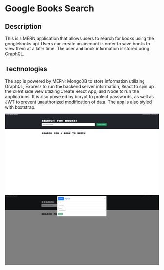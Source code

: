 # Google Books Search

## Description

This is a MERN application that allows users to search for books using the googlebooks api. Users can create an account in order to save books to view them at a later time. The user and book information is stored using GraphQL.

## Technologies

The app is powered by MERN: MongoDB to store information utilizing GraphQL, Express to run the backend server information, React to spin up the client side view utlizing Create React App, and Node to run the applications. It is also powered by bcrypt to protect passwords, as well as JWT to prevent unauthorized modification of data. The app is also styled with bootstrap.

![Homepage](./images/Screenshot%202023-08-05%20232306.png)
![Login](./images/Screenshot%202023-08-05%20232328.png)
